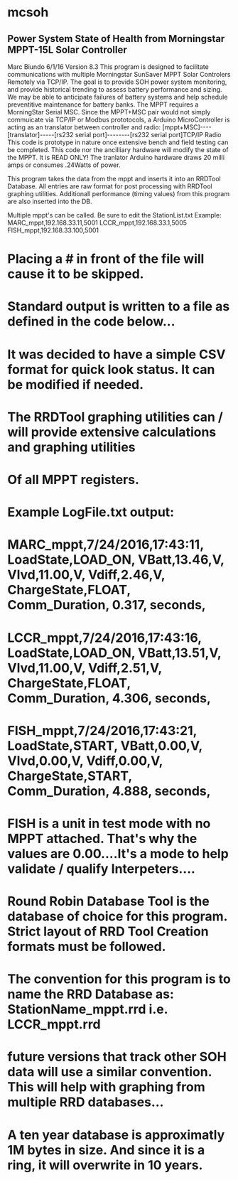 # mcsoh
Power System State of Health from Morningstar MPPT-15L Solar Controller 
---------------------------------------------------------------
 Marc Biundo 6/1/16 
 Version 8.3
 This program is designed to facilitate communications with multiple Morningstar SunSaver MPPT Solar Controlers Remotely via TCP/IP.
 The goal is to provide SOH power system monitoring, and provide historical trending to assess battery performance and sizing. 
 We may be able to anticipate failures of battery systems and help schedule preventitive maintenance for battery banks.
 The MPPT requires a MorningStar Serial MSC.
 Since the MPPT+MSC pair would not simply commuicate via TCP/IP or Modbus prototocols, a Arduino MicroController is acting
 as an translator between controller and radio: [mppt+MSC]----[translator]-----[rs232 serial port]--------[rs232 serial port]TCP/IP Radio 
 This code is prototype in nature once extensive bench and field testing can be completed.
 This code nor the ancilliary hardware will modify the state of the MPPT. It is READ ONLY!
 The tranlator Arduino hardware draws 20 milli amps or consumes .24Watts of power.

 This program takes the data from the mppt and inserts it into an RRDTool Database.
 All entries are raw format for post processing with RRDTool graphing utilities.
 Additionall performance (timing values) from this program are also inserted into the DB.

 Multiple mppt's can be called. Be sure to edit the StationList.txt
 Example: 
       MARC_mppt,192.168.33.11,5001
       LCCR_mppt,192.168.33.1,5005
       FISH_mppt,192.168.33.100,5001
#
#    Placing a # in front of the file will cause it to be skipped.
#
#
# Standard output is written to a file as defined in the code below...
# It was decided to have a simple CSV format for quick look status. It can be modified if needed.
# The RRDTool graphing utilities can / will provide extensive calculations and graphing utilities
# Of all MPPT registers.
#
# Example LogFile.txt output:
#
#	MARC_mppt,7/24/2016,17:43:11, LoadState,LOAD_ON, VBatt,13.46,V, Vlvd,11.00,V, Vdiff,2.46,V, ChargeState,FLOAT, Comm_Duration, 0.317, seconds,
#	LCCR_mppt,7/24/2016,17:43:16, LoadState,LOAD_ON, VBatt,13.51,V, Vlvd,11.00,V, Vdiff,2.51,V, ChargeState,FLOAT, Comm_Duration, 4.306, seconds,
#	FISH_mppt,7/24/2016,17:43:21, LoadState,START, VBatt,0.00,V, Vlvd,0.00,V, Vdiff,0.00,V, ChargeState,START, Comm_Duration, 4.888, seconds,
#
# FISH is a unit in test mode with no MPPT attached. That's why the values are 0.00....It's a mode to help validate / qualify Interpeters....
#
#
# Round Robin Database Tool is the database of choice for this program. Strict layout of RRD Tool Creation formats must be followed.
# The convention for this program is to name the RRD Database as: StationName_mppt.rrd i.e. LCCR_mppt.rrd
# future versions that track other SOH data will use a similar convention. This will help with graphing from multiple RRD databases...
# A ten year database is approximatly 1M bytes in size. And since it is a ring, it will overwrite in 10 years.
#
